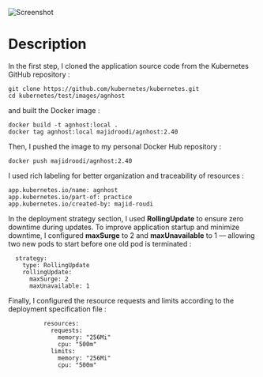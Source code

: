 ![Screenshot](screenshots/practice1)

# Description



In the first step, I cloned the application source code from the Kubernetes GitHub repository :

    git clone https://github.com/kubernetes/kubernetes.git
    cd kubernetes/test/images/agnhost


and built the Docker image :

    docker build -t agnhost:local .
    docker tag agnhost:local majidroodi/agnhost:2.40

 Then, I pushed the image to my personal Docker Hub repository :

    docker push majidroodi/agnhost:2.40

I used rich labeling for better organization and traceability of resources :

    app.kubernetes.io/name: agnhost
    app.kubernetes.io/part-of: practice
    app.kubernetes.io/created-by: majid-roudi

In the deployment strategy section, I used **RollingUpdate** to ensure zero downtime during updates. To improve application startup and minimize downtime, I configured **maxSurge** to 2 and **maxUnavailable** to 1 — allowing two new pods to start before one old pod is terminated :

      strategy:
        type: RollingUpdate
        rollingUpdate:
          maxSurge: 2
          maxUnavailable: 1

Finally, I configured the resource requests and limits according to the deployment specification file :

              resources:
                requests:
                  memory: "256Mi"
                  cpu: "500m"
                limits:
                  memory: "256Mi"
                  cpu: "500m"




